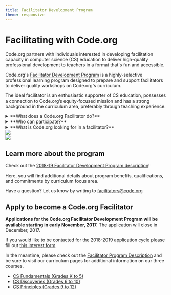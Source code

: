 ```yaml
---
title: Facilitator Development Program
theme: responsive
---
```


# Facilitating with Code.org

Code.org partners with individuals interested in developing facilitation capacity in computer science (CS) education to deliver high-quality professional development to teachers in a format that's fun and accessible.

Code.org's [Facilitator Development Program](https://docs.google.com/document/d/1aX-KH-t6tgjGk2WyvJ7ik7alH4kFTlZ0s1DsrCRBq6U/edit?usp=sharing) is a highly-selective professional learning program designed to prepare and support facilitators to deliver quality workshops on Code.org's curriculum. 

The ideal facilitator is an enthusiastic supporter of CS education, possesses a connection to Code.org’s equity-focused mission and has a strong background in the curriculum area, preferably through teaching experience. 

<details>
 <summary>**What does a Code.org Facilitator do?**</summary>
  <p>

  * Join a nationwide community of leaders and facilitators in the CS education space
  * Participate in in-person and online facilitator development
  * Collaborate with your local Code.org Regional Partner to deliver professional development to teachers on Code.org's courses, with on-going support from Code.org and the facilitator community
  * Partner with Code.org to shape the future of professional learning for thousands of new CS educators across the US and beyond
</p>
</details>

<details>
 <summary>**Who can participate?**</summary>
  <p>
  
The Facilitator Development Program application is open to anyone who is interested in developing leadership and facilitation capacity in the CS education space. Preference will be given to applicants who meet or exceed our desired qualifications below, and priority will be given to applicants who live in a region where Code.org has a [Regional Partner](/educate/regional-partner/partners) or in areas where we are considering future partnerships.
</p>
</details>

<details>
 <summary>**What is Code.org looking for in a facilitator?**</summary>
  <p>
  <br>
In order to be selected for this program, potential Code.org facilitators must demonstrate the following qualifications:

**CS Champion**
 
  * Enthusiastic supporter of K-12 CS education and strong connection to an equity-focused mission

**Equity-Focused**

  * Committed to supporting access to quality CS education for all students
  * Believes all teachers can teach CS

**Growth-Minded**

  * Strong desire to develop as a facilitator and leader within the CS education community
  * Willingness to give and receive feedback in a collaborative working environment

**Classroom Experience and Knowledgeable about Content**

  * Prior or current teaching experience
  * Strong background in curriculum focus area, preferably through past teaching experience with specific course
  * High level of comfort with technology, including virtual meeting tools and experience with Google suite

**Engaging Leader**

  * High level of emotional intelligence and empathy for learners at varying ability levels
  * Ability to "think on your feet" and make decisions that are in the best interest of the audience while maintaining fidelity to the program
  * Motivated self-starter

**Additional Qualities (_preferred_)**

  * Demonstrated ability to effectively engage and co-lead learning experiences for adults
  * Experience in planning, leading, and assessing the effectiveness of K-12 teacher professional development
  * Prior experience as a Code.org facilitator
</p>
</details>


<div class="col-50" style="padding-right: 20px;">

<img src="/images/fit-450/facilitator_laura.jpg">

</div>

<div class="col-50" style="padding-right: 20px;">

<img src="/images/fit-450/facilitator_kevin.jpg">

</div>

<div style="clear: both;"></div>

## Learn more about the program
Check out the [2018-19 Facilitator Development Program description](https://docs.google.com/document/d/1aX-KH-t6tgjGk2WyvJ7ik7alH4kFTlZ0s1DsrCRBq6U/edit?usp=sharing)!

Here, you will find additional details about program benefits, qualifications, and commitments by curriculum focus area.

Have a question? Let us know by writing to <facilitators@code.org>


## Apply to become a Code.org Facilitator

**Applications for the Code.org Facilitator Development Program will be available starting in early November, 2017.** The application will close in December, 2017. 

If you would like to be contacted for the 2018-2019 application cycle please fill out [this interest form](https://goo.gl/forms/5r7Ft8PwkJ45fFmt1). 

In the meantime, please check out the [Facilitator Program Description](https://docs.google.com/document/d/1aX-KH-t6tgjGk2WyvJ7ik7alH4kFTlZ0s1DsrCRBq6U/edit?usp=sharing) and be sure to visit our curriculum pages for additional information on our three courses.

- [CS Fundamentals (Grades K to 5)](/educate/curriculum/elementary-school)
- [CS Discoveries (Grades 6 to 10)](/educate/curriculum/middle-school)
- [CS Principles (Grades 9 to 12)](/educate/curriculum/high-school)




